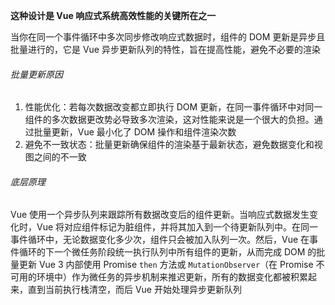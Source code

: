 **这种设计是 Vue 响应式系统高效性能的关键所在之一**

当你在同一个事件循环中多次同步修改响应式数据时，组件的 DOM 更新是异步且批量进行的，它是 Vue 异步更新队列的特性，旨在提高性能，避免不必要的渲染

###### 批量更新原因

1. 性能优化：若每次数据改变都立即执行 DOM 更新，在同一事件循环中对同一组件的多次数据更改势必导致多次渲染，这对性能来说是一个很大的负担。通过批量更新，Vue 最小化了 DOM 操作和组件渲染次数
2. 避免不一致状态：批量更新确保组件的渲染基于最新状态，避免数据变化和视图之间的不一致

###### 底层原理

Vue 使用一个异步队列来跟踪所有数据改变后的组件更新。当响应式数据发生变化时，Vue 将对应组件标记为脏组件，并将其加入到一个待更新队列中。在同一事件循环中，无论数据变化多少次，组件只会被加入队列一次。然后，Vue 在事件循环的下一个微任务阶段统一执行队列中所有组件的更新，从而完成 DOM 的批量更新
Vue 3 内部使用 Promise `then` 方法或 `MutationObserver`（在 Promise 不可用的环境中）作为微任务的异步机制来推迟更新，所有的数据变化都被积累起来，直到当前执行栈清空，而后 Vue 开始处理异步更新队列


